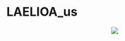 # LAELIOA_us
<p align="center">
  <a href="https://discord.gg/tP77zmFCCh">
    <img src="https://img.shields.io/discord/738218359497162833?label=discord&logo=discord&style=for-the-badge">
